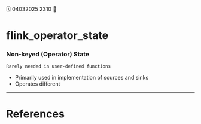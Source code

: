 🗓️ 04032025 2310
📎

# flink_operator_state

### Non-keyed (Operator) State 
```ad-note
Rarely needed in user-defined functions
```
- Primarily used in implementation of sources and sinks
- Operates different


---
# References
